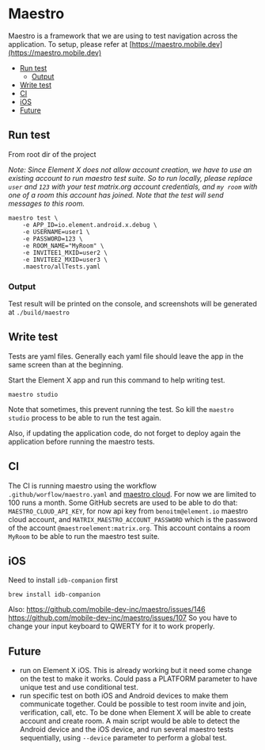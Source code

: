 # Maestro

Maestro is a framework that we are using to test navigation across the application.
To setup, please refer at [https://maestro.mobile.dev](https://maestro.mobile.dev)

<!--- TOC -->

* [Run test](#run-test)
  * [Output](#output)
* [Write test](#write-test)
* [CI](#ci)
* [iOS](#ios)
* [Future](#future)

<!--- END -->

## Run test

From root dir of the project

*Note: Since Element X does not allow account creation, we have to use an existing account to run maestro test suite. So to run locally, please replace `user` and `123` with your test matrix.org account credentials, and `my room` with one of a room this account has joined. Note that the test will send messages to this room.*

```shell
maestro test \
    -e APP_ID=io.element.android.x.debug \
    -e USERNAME=user1 \
    -e PASSWORD=123 \
    -e ROOM_NAME="MyRoom" \
    -e INVITEE1_MXID=user2 \
    -e INVITEE2_MXID=user3 \
    .maestro/allTests.yaml
```

### Output

Test result will be printed on the console, and screenshots will be generated at `./build/maestro`

## Write test

Tests are yaml files. Generally each yaml file should leave the app in the same screen than at the beginning.

Start the Element X app and run this command to help writing test.

```shell
maestro studio
```

Note that sometimes, this prevent running the test. So kill the `maestro studio` process to be able to run the test again.

Also, if updating the application code, do not forget to deploy again the application before running the maestro tests.

## CI

The CI is running maestro using the workflow `.github/worflow/maestro.yaml` and [maestro cloud](https://cloud.mobile.dev/). For now we are limited to 100 runs a month.
Some GitHub secrets are used to be able to do that: `MAESTRO_CLOUD_API_KEY`, for now api key from `benoitm@element.io` maestro cloud account, and `MATRIX_MAESTRO_ACCOUNT_PASSWORD` which is the password of the account `@maestroelement:matrix.org`. This account contains a room `MyRoom` to be able to run the maestro test suite.

## iOS

Need to install `idb-companion` first

```shell
brew install idb-companion
```

Also:
https://github.com/mobile-dev-inc/maestro/issues/146
https://github.com/mobile-dev-inc/maestro/issues/107
So you have to change your input keyboard to QWERTY for it to work properly.

## Future

- run on Element X iOS. This is already working but it need some change on the test to make it works. Could pass a PLATFORM parameter to have unique test and use conditional test.
- run specific test on both iOS and Android devices to make them communicate together. Could be possible to test room invite and join, verification, call, etc. To be done when Element X will be able to create account and create room. A main script would be able to detect the Android device and the iOS device, and run several maestro tests sequentially, using `--device` parameter to perform a global test.
